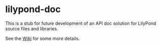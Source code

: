 lilypond-doc
============

This is a stub for future development of an API doc solution for LilyPond 
source files and libraries.

See the [Wiki](https://github.com/openlilylib/lilypond-doc/wiki) for some more details.
